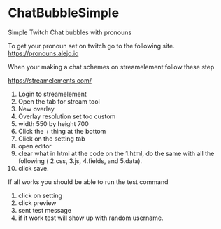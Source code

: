 # ChatBubbleSimple
Simple Twitch Chat bubbles with pronouns

To get your pronoun set on twitch go to the following site. https://pronouns.alejo.io

When your making a chat schemes on streamelement follow these step

https://streamelements.com/

1. Login to streamelement
2. Open the tab for stream tool
3. New overlay
4. Overlay resolution set too custom
5. width 550 by height 700
6. Click the + thing at the bottom
7. Click on the setting tab
8. open editor
9. clear what in html at the code on the 1.html, do the same with all the following ( 2.css, 3.js, 4.fields, and 5.data).
10. click save.

If all works you should be able to run the test command
1. click on setting
2. click preview
3. sent test message
4. if it work test will show up with random username.
